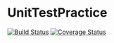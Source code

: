 # UnitTestPractice
[![Build Status](https://travis-ci.org/Asterisk007/UnitTestPractice.svg?branch=master)](https://travis-ci.org/Asterisk007/UnitTestPractice)
[![Coverage Status](https://coveralls.io/repos/github/Asterisk007/UnitTestPractice/badge.svg?branch=master)](https://coveralls.io/github/Asterisk007/UnitTestPractice?branch=master)